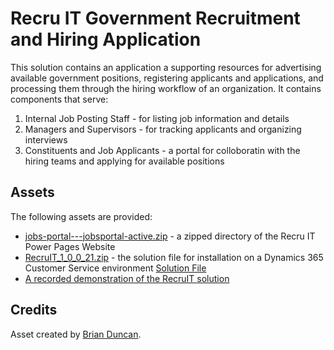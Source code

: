 # Recru IT Government Recruitment and Hiring Application
This solution contains an application a supporting resources for advertising available government positions, registering applicants and applications, and processing them through the hiring workflow of an organization.
It contains components that serve:
  1. Internal Job Posting Staff - for listing job information and details
  2. Managers and Supervisors - for tracking applicants and organizing interviews
  3. Constituents and Job Applicants - a portal for colloboratin with the hiring teams and applying for available positions

## Assets
The following assets are provided:
  - [jobs-portal---jobsportal-active.zip](https://github.com/microsoft/SLG-Business-Applications/releases/download/27/jobs-portal---jobsportal-active.zip) - a zipped directory of the Recru IT Power Pages Website
  - [RecruIT_1_0_0_21.zip](https://github.com/microsoft/SLG-Business-Applications/releases/download/27/RecruIT_1_0_0_21.zip) - the solution file for installation on a Dynamics 365 Customer Service environment [Solution File]()
  - [A recorded demonstration of the RecruIT solution](https://livesend.microsoft.com/i/fcuyqRcxYzP13DljCuNUSjbDgrZGk2uK___MH8DojhFDIcCSdYNPLUSSIGNbhB9uqw4inHKx6k3gNYvBXgaCs2C___jTjpPLUSSIGNb8z5X5K5N6PLUSSIGNKKa8PlAplBk2a931hF7TChFejBUTr8kIi)

## Credits
Asset created by [Brian Duncan](https://www.linkedin.com/in/brian-duncan-5ab51785/).